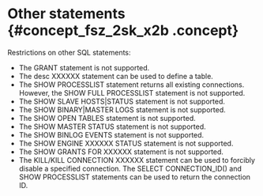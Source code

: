 # Other statements {#concept_fsz_2sk_x2b .concept}

Restrictions on other SQL statements:

-   The GRANT statement is not supported.
-   The desc XXXXXX statement can be used to define a table.
-   The SHOW PROCESSLIST statement returns all existing connections. However, the SHOW FULL PROCESSLIST statement is not supported.
-   The SHOW SLAVE HOSTS|STATUS statement is not supported.
-   The SHOW BINARY|MASTER LOGS statement is not supported.
-   The SHOW OPEN TABLES statement is not supported.
-   The SHOW MASTER STATUS statement is not supported.
-   The SHOW BINLOG EVENTS statement is not supported.
-   The SHOW ENGINE XXXXXX STATUS statement is not supported.
-   The SHOW GRANTS FOR XXXXXX statement is not supported.
-   The KILL/KILL CONNECTION XXXXXX statement can be used to forcibly disable a specified connection. The SELECT CONNECTION\_ID\(\) and SHOW PROCESSLIST statements can be used to return the connection ID.

